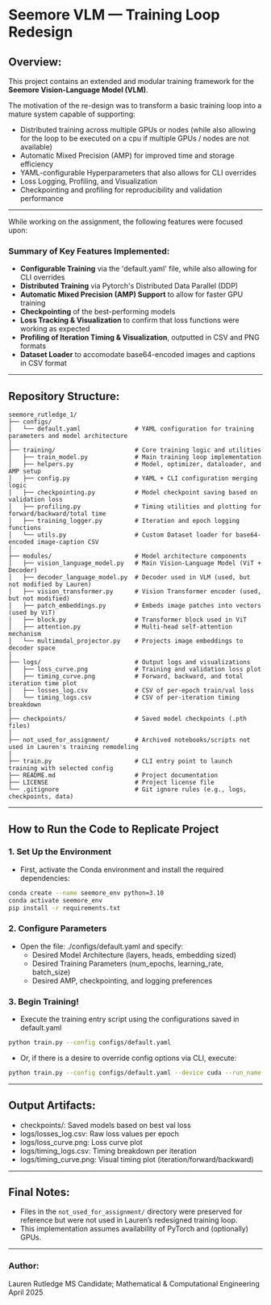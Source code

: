 # Seemore VLM — Training Loop Redesign

## Overview: 
This project contains an extended and modular training framework for the **Seemore Vision-Language Model (VLM)**. 

The motivation of the re-design was to transform a basic training loop into a mature system capable of supporting: 
- Distributed training across multiple GPUs or nodes (while also allowing for the loop to be executed on a cpu if multiple GPUs / nodes are not available)
- Automatic Mixed Precision (AMP) for improved time and storage efficiency
- YAML-configurable Hyperparameters that also allows for CLI overrides 
- Loss Logging, Profiling, and Visualization
- Checkpointing and profiling for reproducibility and validation performance

-----

While working on the assignment, the following features were focused upon: 

### Summary of Key Features Implemented: 
- **Configurable Training** via the 'default.yaml' file, while also allowing for CLI overrides 
- **Distributed Training** via Pytorch's Distributed Data Parallel (DDP)
- **Automatic Mixed Precision (AMP) Support** to allow for faster GPU training
- **Checkpointing** of the best-performing models 
- **Loss Tracking & Visualization** to confirm that loss functions were working as expected 
- **Profiling of Iteration Timing & Visualization**, outputted in CSV and PNG formats
- **Dataset Loader** to accomodate base64-encoded images and captions in CSV format  
-----

## Repository Structure: 
```plaintext
seemore_rutledge_1/
├── configs/
│   └── default.yaml               # YAML configuration for training parameters and model architecture
│
├── training/                      # Core training logic and utilities
│   ├── train_model.py             # Main training loop implementation
│   ├── helpers.py                 # Model, optimizer, dataloader, and AMP setup
│   ├── config.py                  # YAML + CLI configuration merging logic
│   ├── checkpointing.py           # Model checkpoint saving based on validation loss
│   ├── profiling.py               # Timing utilities and plotting for forward/backward/total time
│   ├── training_logger.py         # Iteration and epoch logging functions
│   └── utils.py                   # Custom Dataset loader for base64-encoded image-caption CSV
│
├── modules/                       # Model architecture components
│   ├── vision_language_model.py   # Main Vision-Language Model (ViT + Decoder)
│   ├── decoder_language_model.py  # Decoder used in VLM (used, but not modified by Lauren)
│   ├── vision_transformer.py      # Vision Transformer encoder (used, but not modified)
│   ├── patch_embeddings.py        # Embeds image patches into vectors (used by ViT)
│   ├── block.py                   # Transformer block used in ViT
│   ├── attention.py               # Multi-head self-attention mechanism
│   └── multimodal_projector.py    # Projects image embeddings to decoder space
│
├── logs/                          # Output logs and visualizations
│   ├── loss_curve.png             # Training and validation loss plot
│   ├── timing_curve.png           # Forward, backward, and total iteration time plot
│   ├── losses_log.csv             # CSV of per-epoch train/val loss
│   └── timing_logs.csv            # CSV of per-iteration timing breakdown
│
├── checkpoints/                   # Saved model checkpoints (.pth files)
│
├── not_used_for_assignment/       # Archived notebooks/scripts not used in Lauren's training remodeling
│
├── train.py                       # CLI entry point to launch training with selected config
├── README.md                      # Project documentation
├── LICENSE                        # Project license file
└── .gitignore                     # Git ignore rules (e.g., logs, checkpoints, data)

```
___

## How to Run the Code to Replicate Project 

### 1. Set Up the Environment
- First, activate the Conda environment and install the required dependencies:

```sh
conda create --name seemore_env python=3.10
conda activate seemore_env
pip install -r requirements.txt
```

### 2. Configure Parameters 
- Open the file: ./configs/default.yaml and specify:
   - Desired Model Architecture (layers, heads, embedding sized)
   - Desired Training Parameters (num_epochs, learning_rate, batch_size)
   - Desired AMP, checkpointing, and logging preferences 

### 3. Begin Training! 
- Execute the training entry script using the configurations saved in default.yaml
```sh
python train.py --config configs/default.yaml
```
- Or, if there is a desire to override config options via CLI, execute: 
```sh
python train.py --config configs/default.yaml --device cuda --run_name debug_amp --log_wandb false
```


___

## Output Artifacts:
- checkpoints/: Saved models based on best val loss
- logs/losses_log.csv: Raw loss values per epoch
- logs/loss_curve.png: Loss curve plot
- logs/timing_logs.csv: Timing breakdown per iteration
- logs/timing_curve.png: Visual timing plot (iteration/forward/backward)

___
## Final Notes: 
- Files in the `not_used_for_assignment/` directory were preserved for reference but were not used in Lauren’s redesigned training loop.
- This implementation assumes availability of PyTorch and (optionally) GPUs.
  
---
### Author:
Lauren Rutledge
MS Candidate; Mathematical & Computational Engineering
April 2025



